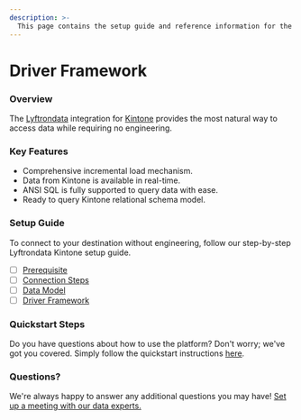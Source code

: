 ```yaml
---
description: >-
  This page contains the setup guide and reference information for the Kintone source connector.
---
```


# Driver Framework

### Overview

The [Lyftrondata](https://www.lyftrondata.com/) integration for [Kintone](https://www.lyftrondata.com/integration/business-analytics/kintone/) provides the most natural way to access data while requiring no engineering.

### Key Features

* Comprehensive incremental load mechanism.
* Data from Kintone is available in real-time.&#x20;
* ANSI SQL is fully supported to query data with ease.
* Ready to query Kintone relational schema model.

### Setup Guide

To connect to your destination without engineering, follow our step-by-step Lyftrondata Kintone setup guide.

* [ ] [Prerequisite](../prerequisite.md)
* [ ] [Connection Steps](../connection-steps.md)
* [ ] [Data Model](../data-model/erd.md)
* [ ] [Driver Framework](../driver-framework/)

### Quickstart Steps

Do you have questions about how to use the platform? Don't worry; we've got you covered. Simply follow the quickstart instructions [here](../driver-framework/README.md).

### Questions? <a href="#questions" id="questions"></a>

We're always happy to answer any additional questions you may have! [Set up a meeting with our data experts.](https://www.lyftrondata.com/book-a-meeting/)


